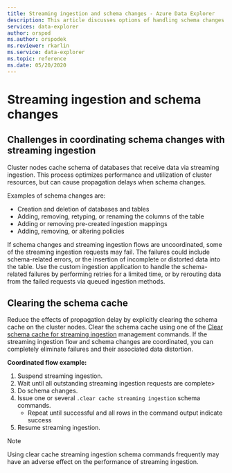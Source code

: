 ```yaml
---
title: Streaming ingestion and schema changes - Azure Data Explorer
description: This article discusses options of handling schema changes with streaming ingestion in Azure Data Explorer.
services: data-explorer
author: orspod
ms.author: orspodek
ms.reviewer: rkarlin
ms.service: data-explorer
ms.topic: reference
ms.date: 05/20/2020
---
```

# Streaming ingestion and schema changes

## Challenges in coordinating schema changes with streaming ingestion

Cluster nodes cache schema of databases that receive data via streaming ingestion. This process optimizes performance and utilization of cluster resources, but can cause propagation delays when schema changes.

Examples of schema changes are:

* Creation and deletion of databases and tables
* Adding, removing, retyping, or renaming the columns of the table
* Adding or removing pre-created ingestion mappings
* Adding, removing, or altering policies

If schema changes and streaming ingestion flows are uncoordinated, some of the streaming ingestion requests may fail. The failures could include schema-related errors, or the insertion of incomplete or distorted data into the table.
Use the custom ingestion application to handle the schema-related failures by performing retries for a limited time, or by rerouting data from the failed requests via queued ingestion methods.

## Clearing the schema cache

Reduce the effects of propagation delay by explicitly clearing the schema cache on the cluster nodes.
Clear the schema cache using one of the [Clear schema cache for streaming ingestion](kusto/management/clear-schema-cache-command.md) management commands.
If the streaming ingestion flow and schema changes are coordinated, you can completely eliminate failures and their associated data distortion. 

**Coordinated flow example:**

1. Suspend streaming ingestion.
1. Wait until all outstanding streaming ingestion requests are complete>
1. Do schema changes.
1. Issue one or several `.clear cache streaming ingestion` schema commands. 
    * Repeat until successful and all rows in the command output indicate success
1. Resume streaming ingestion.

> [!NOTE]
> Using clear cache streaming ingestion schema commands frequently may have an adverse effect on the performance of streaming ingestion.
